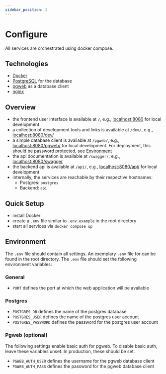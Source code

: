 ```yaml
---
sidebar_position: 2
---
```


# Configure

All services are orchestrated using docker compose.

## Technologies

- [Docker](https://www.docker.com/)
- [PostgreSQL](https://www.postgresql.org/) for the database
- [pgweb](https://sosedoff.github.io/pgweb/) as a database client
- [nginx](https://nginx.org/)

## Overview

- the frontend user interface is available at `/`, e.g., [localhost:8080](http://localhost:8080/) for local development
- a collection of development tools and links is available at `/dev/`, e.g., [localhost:8080/dev/](http://localhost:8080/dev/)
- a simple database client is available at `/pgweb/`, e.g., [localhost:8080/pgweb/](http://localhost:8080/pgweb/) for local development. For deployment, this should be password protected, see [Environment](#Environment)
- the api documentation is available at `/swagger/`, e.g., [localhost:8080/swagger](http://localhost:8080/swagger/)
- the backend api is available at `/api/`, e.g., [localhost:8080/api/](http://localhost:8080/api/) for local development
- internally, the services are reachable by their respective hostnames:
    - Postgres: `postgres`
    - Backend: `api`

## Quick Setup

- install Docker
- create a `.env` file similar to `.env.example` in the root directory
- start all services via `docker compose up`

## Environment

The `.env` file should contain all settings.
An exemplary `.env` file for can be found in the root directory.
The `.env` file should set the following environment variables:

### General

- `PORT` defines the port at which the web application will be available

### Postgres

- `POSTGRES_DB` defines the name of the postgres database
- `POSTGRES_USER` defines the name of the postgres user account
- `POSTGRES_PASSWORD` defines the password for the postgres user account

### Pgweb (optional)

The following settings enable basic auth for pgweb.
To disable basic auth, leave these variables unset.
In production, these should be set.

- `PGWEB_AUTH_USER` defines the username for the pgweb database client
- `PGWEB_AUTH_PASS` defines the password for the pgweb database client
